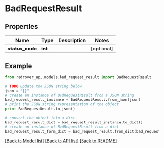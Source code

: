 # BadRequestResult


## Properties

Name | Type | Description | Notes
------------ | ------------- | ------------- | -------------
**status_code** | **int** |  | [optional] 

## Example

```python
from redrover_api.models.bad_request_result import BadRequestResult

# TODO update the JSON string below
json = "{}"
# create an instance of BadRequestResult from a JSON string
bad_request_result_instance = BadRequestResult.from_json(json)
# print the JSON string representation of the object
print BadRequestResult.to_json()

# convert the object into a dict
bad_request_result_dict = bad_request_result_instance.to_dict()
# create an instance of BadRequestResult from a dict
bad_request_result_form_dict = bad_request_result.from_dict(bad_request_result_dict)
```
[[Back to Model list]](../README.md#documentation-for-models) [[Back to API list]](../README.md#documentation-for-api-endpoints) [[Back to README]](../README.md)


